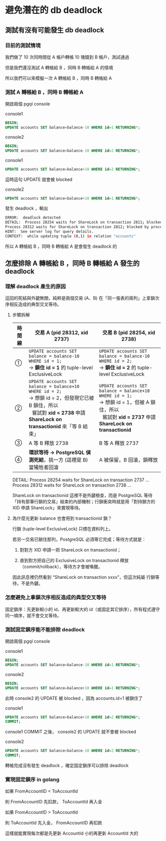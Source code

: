 # 避免潛在的 db deadlock

## 測試有沒有可能發生 db deadlock

### 目前的測試情境

我們做了 10 次同時間從 A 帳戶轉帳 10 塊錢到 B 帳戶，測試通過

但是我們還沒測試 A 轉帳給 B ，同時 B 轉帳給 A 的情境

所以我們可以來模擬一次 A 轉帳給 B ，同時 B 轉帳給 A

### 測試 A 轉帳給 B ，同時 B 轉帳給 A

開啟兩個 pgql console

console1

```sql
BEGIN;
UPDATE accounts SET balance=balance-10 WHERE id=1 RETURNING*;
```

console2

```sql
BEGIN;
UPDATE accounts SET balance=balance-10 WHERE id=2 RETURNING*;
```

console1

```sql
UPDATE accounts SET balance=balance+10 WHERE id=2 RETURNING*;
```

這時這句 UPDATE 就會被 blocked

console2

```sql
UPDATE accounts SET balance=balance+10 WHERE id=1 RETURNING*;
```

發生 deadlock ，輸出

```sh
ERROR:  deadlock detected
DETAIL:  Process 28254 waits for ShareLock on transaction 2811; blocked by process 28312.
Process 28312 waits for ShareLock on transaction 2812; blocked by process 28254.
HINT:  See server log for query details.
CONTEXT:  while updating tuple (0,1) in relation "accounts"
```

所以 A 轉帳給 B ，同時 B 轉帳給 A 是會發生 deadlock 的

## 怎麼排除 A 轉帳給 B ，同時 B 轉帳給 A 發生的 deadlock

### 理解 deadlock 產生的原因

這回的死結與外鍵無關，純粹是兩個交易 (A、B) 在「同一張表的兩列」上拿鎖次序相反造成的典型交叉等待。

1. 步驟拆解

    | 時間線 | 交易 A (pid 28312, xid 2737) | 交易 B (pid 28254, xid 2738) |
    | --- | --- | --- |
    | ①   | `UPDATE accounts SET balance = balance-10 WHERE id = 1;`<br>→ **鎖住 id = 1** 的 tuple-level ExclusiveLock | `UPDATE accounts SET balance = balance-10 WHERE id = 2;`<br>→ **鎖住 id = 2** 的 tuple-level ExclusiveLock |
    | ②   | `UPDATE accounts SET balance = balance+10 WHERE id = 2;`<br>→ 想鎖 id = 2，但發現它已被 B 鎖住，所以<br> 嘗試對 **xid = 2738** 申請 **ShareLock on transactionid** 來「等 B 結束」 | `UPDATE accounts SET balance = balance+10 WHERE id = 1;`<br>→ 想鎖 id = 1，但被 A 鎖住，所以<br> 嘗試對 **xid = 2737** 申請 **ShareLock on transactionid** |
    | ③   | A 等 B 釋放 2738 | B 等 A 釋放 2737 |
    | ④   | **環狀等待 → PostgreSQL 偵測死結**，挑一方 (這裡是 B) 當犧牲者回滾 | A 被保留，B 回滾，鎖釋放 |

    DETAIL: Process 28254 waits for ShareLock on transaction 2737 …
    Process 28312 waits for ShareLock on transaction 2738 …

    ShareLock on transactionid 這裡不是外鍵檢查，而是 PostgreSQL 等待「持有那筆行鎖的交易」結束的內部機制；行鎖衝突時就是用「對持鎖方的 XID 申請 ShareLock」來實現等待。

2. 為什麼光更新 balance 也會用到 transactionid 鎖？

    行鎖 (tuple-level ExclusiveLock) 只標在資料列上。

    若另一交易已鎖住那列，PostgreSQL 必須等它完成；等待方式就是：

    1. 對對方 XID 申請一把 ShareLock on transactionid；

    2. 直到對方把自己的 ExclusiveLock on transactionid 釋放（commit/rollback），等待方才會被喚醒。

    因此訊息裡仍然看到 “ShareLock on transaction xxxx”，但這次純屬 行鎖等待，不是外鍵。

### 怎麼避免上拿鎖次序相反造成的典型交叉等待

固定鎖序：先更新較小的 id、再更新較大的 id（或固定其它排序），所有程式遵守同一順序，就不會交叉等待。

### 測試固定鎖序能不能排除 deadlock

開啟兩個 pgql console

console1

```sql
BEGIN;
UPDATE accounts SET balance=balance-10 WHERE id=1 RETURNING*;
```

console2

```sql
BEGIN;
UPDATE accounts SET balance=balance+10 WHERE id=1 RETURNING*;
```

此時 console2 的 UPDATE 被 blocked ，因為 accounts.id=1 被鎖住了

console1

```sql
UPDATE accounts SET balance=balance+10 WHERE id=2 RETURNING*;
COMMIT;
```

console1 COMMIT 之後， console2 的 UPDATE 就不會被 blocked

console2

```sql
UPDATE accounts SET balance=balance-10 WHERE id=2 RETURNING*;
COMMIT;
```

轉帳完成沒有發生 deadlock ，確定固定鎖序可以排除 deadlock

### 實現固定鎖序 in golang

如果 FromAccountID < ToAccountId

則 FromAccountID 先扣款， ToAccountId 再入金

如果 FromAccountID > ToAccountId

則 ToAccountId 先入金， FromAccountID 再扣款

這樣就能實現每次都是先更新 AccountId 小的再更新 AccountId 大的
